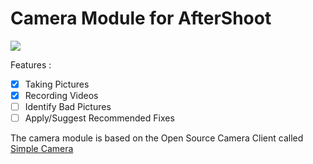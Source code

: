 # Camera Module for AfterShoot

![](https://i.imgur.com/Ll5gA1F.png)

Features :   
- [x] Taking Pictures  
- [x] Recording Videos  
- [ ] Identify Bad Pictures  
- [ ] Apply/Suggest Recommended Fixes  

The camera module is based on the Open Source Camera Client called [Simple Camera](https://github.com/SimpleMobileTools/Simple-Camera)
